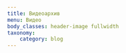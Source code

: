 ```yaml
---
title: Видеоархив
menu: Видео
body_classes: header-image fullwidth
taxonomy:
    category: blog
---
```

